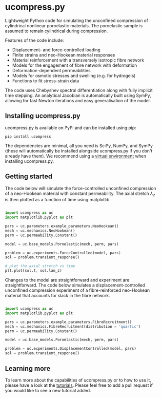# ucompress.py

Lightweight Python code for simulating the unconfined compression of
cylindrical nonlinear poroelastic materials.  The poroelastic sample
is assumed to remain cylindrical during compression.

Features of the code include:
* Displacement- and force-controlled loading
* Finite strains and neo-Hookean material responses
* Material reinforcement with a transversely isotropic fibre network
* Models for the engagement of fibre network with deformation
* Deformation-dependent permeabilities
* Models for osmotic stresses and swelling (e.g. for hydrogels)
* Functions to fit stress-strain data


The code uses Chebyshev spectral differentiation 
along with fully implicit time stepping.  An analytical
Jacobian is automatically built using SymPy, allowing
for fast Newton iterations and easy generalisation
of the model. 

## Installing ucompress.py

ucompress.py is available on PyPi and can be installed using pip:

```
pip install ucompress
```

The dependencies are minimal, all you need is SciPy, NumPy, and SymPy
(these will automatically be installed alongside ucompress.py if
you don't already have them).  We recommend using a [virtual 
environment](https://docs.python.org/3/library/venv.html) when
installing ucompress.py.

## Getting started

The code below will simulate the force-controlled unconfined compression
of a neo-Hookean material with constant permeability.  The
axial stretch $\lambda_z$ is then plotted as a function of time
using matplotlib.

```python

import ucompress as uc
import matplotlib.pyplot as plt

pars = uc.parameters.example_parameters.NeoHookean()
mech = uc.mechanics.NeoHookean()
perm = uc.permeability.Constant()

model = uc.base_models.Poroelastic(mech, perm, pars)

problem = uc.experiments.ForceControlled(model, pars)
sol = problem.transient_response()

# plot the axial stretch vs time
plt.plot(sol.t, sol.lam_z)

```

Changes to the model are straightforward and experiment are straightforward.
The code below simulates a displacement-controlled unconfined compression
experiment of a fibre-reinforced neo-Hookean material that accounts
for slack in the fibre network.

```python

import ucompress as uc
import matplotlib.pyplot as plt

pars = uc.parameters.example_parameters.FibreRecruitment()
mech = uc.mechanics.FibreRecruitment(distribution = 'quartic')
perm = uc.permeability.Constant()

model = uc.base_models.Poroelastic(mech, perm, pars)

problem = uc.experiments.DisplacementControlled(model, pars)
sol = problem.transient_response()
```

## Learning more

To learn more about the capabilities of ucompress.py or to
how to use it, please have a look at the [tutorials](/tutorials/).
Please feel free to add a pull request if you would like
to see a new tutorial added.